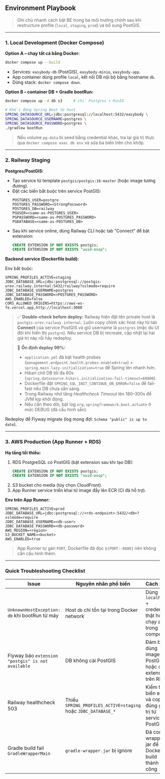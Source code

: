 ## Environment Playbook

> Ghi chú nhanh cách bật BE trong ba môi trường chính sau khi restructure profile (`local`, `staging`, `prod`) và bổ sung PostGIS.

---

### 1. Local Development (Docker Compose)

**Option A – chạy tất cả bằng Docker:**

```bash
docker compose up --build
```

- Services: `easybody-db` (PostGIS), `easybody-minio`, `easybody-app`.
- App container dùng profile `local`, kết nối DB nội bộ bằng hostname `db`.
- Dừng stack: `docker compose down`.

**Option B – container DB + Gradle bootRun:**

```bash
docker compose up -d db s3     # chỉ Postgres + MinIO

# Khởi động Spring Boot từ host
SPRING_DATASOURCE_URL=jdbc:postgresql://localhost:5432/easybody \
SPRING_DATASOURCE_USERNAME=postgres \
SPRING_DATASOURCE_PASSWORD=postgres \
./gradlew bootRun
```

> Nếu volume `pg-data` bị seed bằng credential khác, tra lại giá trị thực qua `docker compose exec db env` và sửa ba biến trên cho khớp.

---

### 2. Railway Staging

**Postgres/PostGIS:**
- Tạo service từ template `postgis/postgis:16-master` (hoặc image tương đương).
- Đặt các biến bắt buộc trên service PostGIS:
  ```
  POSTGRES_USER=postgre
  POSTGRES_PASSWORD=<StrongPassword>
  POSTGRES_DB=railway
  PGUSER=<same-as-POSTGRES_USER>
  PGPASSWORD=<same-as-POSTGRES_PASSWORD>
  PGDATABASE=<same-as-POSTGRES_DB>
  ```
- Sau khi service online, dùng Railway CLI hoặc tab “Connect” để bật extension:
  ```sql
  CREATE EXTENSION IF NOT EXISTS postgis;
  CREATE EXTENSION IF NOT EXISTS "uuid-ossp";
  ```

**Backend service (Dockerfile build):**

Env bắt buộc:
```
SPRING_PROFILES_ACTIVE=staging
JDBC_DATABASE_URL=jdbc:postgresql://postgis-urev.railway.internal:5432/railway?sslmode=require
JDBC_DATABASE_USERNAME=postgres
JDBC_DATABASE_PASSWORD=<POSTGRES_PASSWORD>
AWS_ENABLED=false
CORS_ALLOWED_ORIGINS=https://aws-ws-fe.vercel.app,http://localhost:3000
```

> ✅ **Double-check before deploy:** Railway hiện đặt tên private host là `postgis-urev.railway.internal`. Luôn copy chính xác host này từ tab **Connect** của service PostGIS và giữ username là `postgres` (mặc dù UI đôi khi hiển thị `postgre`). Nếu service DB bị recreate, cập nhật lại hai giá trị này rồi hãy redeploy.

> 🧩 **Ổn định deploy 99%:**  
> - `application.yml` đã bật health probes (`management.endpoint.health.probes.enabled=true`) + `spring.main.lazy-initialization=true` để Spring lên nhanh hơn.  
> - Hikari chờ DB tối đa 60s (`spring.datasource.hikari.initialization-fail-timeout=60000`).  
> - Dockerfile đặt `SPRING_SQL_INIT_CONTINUE_ON_ERROR=false` để fail-fast nếu DB chưa sẵn sàng.  
> - Trong Railway nhớ tăng *Healthcheck Timeout* lên 180–300s để JVM kịp khởi động.  
> - Nếu cần theo dõi, bật log `org.springframework.boot.actuate` ở mức DEBUG (đã cấu hình sẵn).

Redeploy để Flyway migrate (log mong đợi: `Schema "public" is up to date`).

---

### 3. AWS Production (App Runner + RDS)

**Hạ tầng tối thiểu:**
1. RDS PostgreSQL có PostGIS (bật extension sau khi tạo DB):
   ```sql
   CREATE EXTENSION IF NOT EXISTS postgis;
   CREATE EXTENSION IF NOT EXISTS "uuid-ossp";
   ```
2. S3 bucket cho media (tùy chọn CloudFront).
3. App Runner service triển khai từ image đẩy lên ECR (CI đã hỗ trợ).

**Env trên App Runner:**
```
SPRING_PROFILES_ACTIVE=prod
JDBC_DATABASE_URL=jdbc:postgresql://<rds-endpoint>:5432/<db>?sslmode=require
JDBC_DATABASE_USERNAME=<db-user>
JDBC_DATABASE_PASSWORD=<db-password>
AWS_REGION=<region>
S3_BUCKET_NAME=<bucket>
AWS_ENABLED=true
```

> App Runner tự gán `PORT`, Dockerfile đã đọc `${PORT:-8080}` nên không cần cấu hình thêm.

---

### Quick Troubleshooting Checklist

| Issue | Nguyên nhân phổ biến | Cách xử lý |
| --- | --- | --- |
| `UnknownHostException: db` khi bootRun từ máy | Host `db` chỉ tồn tại trong Docker network | Dùng `localhost` + credentials thật hoặc chạy app trong compose |
| Flyway báo `extension "postgis" is not available` | DB không cài PostGIS | Đảm bảo dùng image PostGIS hoặc cài extension trên RDS |
| Railway healthcheck 503 | Thiếu `SPRING_PROFILES_ACTIVE=staging` hoặc `JDBC_DATABASE_*` | Kiểm tra biến env và copy đúng giá trị từ service PostGIS |
| Gradle build fail `GradleWrapperMain` | `gradle-wrapper.jar` bị ignore | Đã commit wrapper jar để Docker build thành công |
